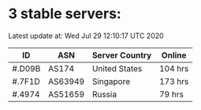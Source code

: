 # 3 stable servers:

Latest update at: Wed Jul 29 12:10:17 UTC 2020

| ID | ASN | Server Country | Online |
| -- | --- | -------------- | ------ |
| #.D09B | AS174 | United States | 104 hrs |
| #.7F1D | AS63949 | Singapore | 173 hrs |
| #.4974 | AS51659 | Russia | 79 hrs |

